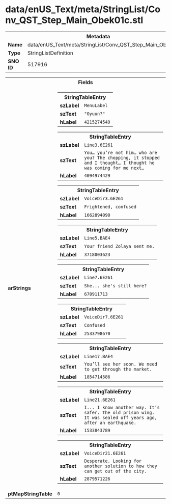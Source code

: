 <h1>data/enUS_Text/meta/StringList/Conv_QST_Step_Main_Obek01c.stl</h1><table><tr><th colspan="100%">Metadata</th></tr><tr><td><b>Name</b></td><td>data/enUS_Text/meta/StringList/Conv_QST_Step_Main_Obek01c.stl</td></tr><tr><td><b>Type</b></td><td>StringListDefinition</td></tr><tr><td><b>SNO ID</b></td><td>517916</td></tr></table>

<table><tr><th colspan="100%">Fields</th></tr><tr><td><b>arStrings</b></td><td><table><tr><th colspan="100%">StringTableEntry</th></tr><tr><td><b>szLabel</b></td><td><code>MenuLabel</code></td></tr><tr><td><b>szText</b></td><td><code>"Oyuun?"</code></td></tr><tr><td><b>hLabel</b></td><td><code>4215274549</code></td></tr></table>


<table><tr><th colspan="100%">StringTableEntry</th></tr><tr><td><b>szLabel</b></td><td><code>Line3.6E261</code></td></tr><tr><td><b>szText</b></td><td><code>You… you’re not him… who are you? The chopping, it stopped and I thought… I thought he was coming for me next…</code></td></tr><tr><td><b>hLabel</b></td><td><code>4094974429</code></td></tr></table>


<table><tr><th colspan="100%">StringTableEntry</th></tr><tr><td><b>szLabel</b></td><td><code>VoiceDir3.6E261</code></td></tr><tr><td><b>szText</b></td><td><code>Frightened, confused</code></td></tr><tr><td><b>hLabel</b></td><td><code>1662894090</code></td></tr></table>


<table><tr><th colspan="100%">StringTableEntry</th></tr><tr><td><b>szLabel</b></td><td><code>Line5.BAE4</code></td></tr><tr><td><b>szText</b></td><td><code>Your friend Zolaya sent me.</code></td></tr><tr><td><b>hLabel</b></td><td><code>3718003623</code></td></tr></table>


<table><tr><th colspan="100%">StringTableEntry</th></tr><tr><td><b>szLabel</b></td><td><code>Line7.6E261</code></td></tr><tr><td><b>szText</b></td><td><code>She... she's still here?</code></td></tr><tr><td><b>hLabel</b></td><td><code>670911713</code></td></tr></table>


<table><tr><th colspan="100%">StringTableEntry</th></tr><tr><td><b>szLabel</b></td><td><code>VoiceDir7.6E261</code></td></tr><tr><td><b>szText</b></td><td><code>Confused</code></td></tr><tr><td><b>hLabel</b></td><td><code>2533798670</code></td></tr></table>


<table><tr><th colspan="100%">StringTableEntry</th></tr><tr><td><b>szLabel</b></td><td><code>Line17.BAE4</code></td></tr><tr><td><b>szText</b></td><td><code>You’ll see her soon. We need to get through the market.</code></td></tr><tr><td><b>hLabel</b></td><td><code>1854714586</code></td></tr></table>


<table><tr><th colspan="100%">StringTableEntry</th></tr><tr><td><b>szLabel</b></td><td><code>Line21.6E261</code></td></tr><tr><td><b>szText</b></td><td><code>I... I know another way. It’s safer. The old prison wing. It was sealed off years ago, after an earthquake.</code></td></tr><tr><td><b>hLabel</b></td><td><code>1533843789</code></td></tr></table>


<table><tr><th colspan="100%">StringTableEntry</th></tr><tr><td><b>szLabel</b></td><td><code>VoiceDir21.6E261</code></td></tr><tr><td><b>szText</b></td><td><code>Desperate. Looking for another solution to how they can get out of the city.</code></td></tr><tr><td><b>hLabel</b></td><td><code>2879571226</code></td></tr></table>


</td></tr><tr><td><b>ptMapStringTable</b></td><td><code>0</code></td></tr></table>

